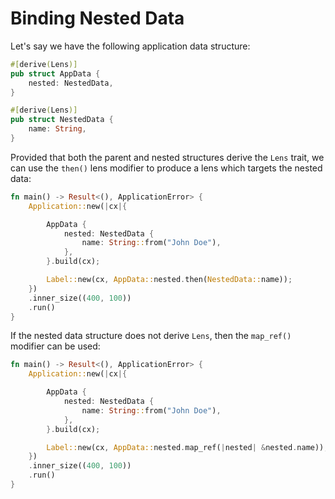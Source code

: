 # Binding Nested Data

Let's say we have the following application data structure:

```rs
#[derive(Lens)]
pub struct AppData {
    nested: NestedData,
}

#[derive(Lens)]
pub struct NestedData {
    name: String,
}
```

Provided that both the parent and nested structures derive the `Lens` trait, we can use the `then()` lens modifier to produce a lens which targets the nested data:

```rs
fn main() -> Result<(), ApplicationError> {
    Application::new(|cx|{

        AppData {
            nested: NestedData {
                name: String::from("John Doe"),
            },
        }.build(cx);

        Label::new(cx, AppData::nested.then(NestedData::name));
    })
    .inner_size((400, 100))
    .run()
}
```

If the nested data structure does not derive `Lens`, then the `map_ref()` modifier can be used:

```rs
fn main() -> Result<(), ApplicationError> {
    Application::new(|cx|{

        AppData {
            nested: NestedData {
                name: String::from("John Doe"),
            },
        }.build(cx);

        Label::new(cx, AppData::nested.map_ref(|nested| &nested.name));
    })
    .inner_size((400, 100))
    .run()
}
```

